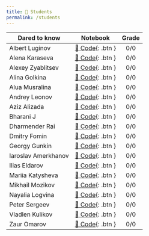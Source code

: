 ```yaml
---
title: 🧠 Students
permalink: /students
---
```


| Dared to know     | Notebook | Grade |
|----------------------|:------------------:|:---:|
| Albert Luginov   | [🐍 Code](https://colab.research.google.com/drive/1IRe5LgKz4yFiz0zLTzu0gU6M86a7Vgb1?usp=sharing){: .btn } | 0/0 |
| Alena Karaseva   | [🐍 Code](https://colab.research.google.com/drive/1RrzIStQ2bmFHP4E3nBxqoMD3ANpLRmQv?usp=sharing){: .btn } | 0/0 |
| Alexey Zyablitsev  | [🐍 Code](https://colab.research.google.com/drive/1fAarUwxlkXHwx8WplmMzf2JHAjjFOc_K?usp=sharing){: .btn } | 0/0 |
| Alina Golkina   | [🐍 Code](https://colab.research.google.com/drive/1hHjK-XzjtJ_DzPy0KN9aOMliSAz1y2ts?usp=sharing){: .btn } | 0/0 |
| Alua Musralina   | [🐍 Code](https://colab.research.google.com/drive/1dPw1jyOF3Cap7RGh4jNvQQg8G84DdT6y?usp=sharing){: .btn } | 0/0 |
| Andrey Leonov   | [🐍 Code](https://colab.research.google.com/drive/1db3i5vXyajO6xaoKok-uBoi8sdY4qa3N?usp=sharing){: .btn } | 0/0 |
| Aziz Alizada   | [🐍 Code](https://colab.research.google.com/drive/1XN_tSARSaWvkE_azcOCZllpMISP0ZMb8?usp=sharing){: .btn } | 0/0 |
| Bharani J   | [🐍 Code](https://colab.research.google.com/drive/13go1N93c2n1DElInETq2pTLLOdAQmHSK?usp=sharing){: .btn } | 0/0 |
| Dharmender Rai   | [🐍 Code](https://colab.research.google.com/drive/15C9S3TVza2GLefHdGFFmfiCPg4SLUzbh?usp=sharing){: .btn } | 0/0 |
| Dmitry Fomin   | [🐍 Code](https://colab.research.google.com/drive/1jUjffQJ2Bz4wMBQjAxGvVfo1rrujS9-a?usp=sharing){: .btn } | 0/0 |
| Georgy Gunkin   | [🐍 Code](https://colab.research.google.com/drive/1Yb7_KAuAhrQpjsnjUOCM_XRhTP9vEKqw?usp=sharing){: .btn } | 0/0 |
| Iaroslav Amerkhanov   | [🐍 Code](https://colab.research.google.com/drive/1uqNtA8W40_9Q5memAlEJj-1c1wRzc-nb?usp=sharing){: .btn } | 0/0 |
| Ilias Eldarov   | [🐍 Code](https://colab.research.google.com/drive/1Ete9pXXv5mGP5dxTl1oC-wguPnD0iNfv?usp=sharing){: .btn } | 0/0 |
| Mariia Katysheva   | [🐍 Code](https://colab.research.google.com/drive/1AbrAdaZ72TXsRFHKifjYM0BJ8pK6O2Gd?usp=sharing){: .btn } | 0/0 |
| Mikhail Mozikov   | [🐍 Code](https://colab.research.google.com/drive/1WU5B-TrB2OqPu8ZDtoks_vX-LBFK1x71?usp=sharing){: .btn } | 0/0 |
| Nayalia Logvina   | [🐍 Code](https://colab.research.google.com/drive/1ApZiWDsjiMV2OC4x_RdNVLTmOGI0tJfT?usp=sharing){: .btn } | 0/0 |
| Peter Sergeev   | [🐍 Code](https://colab.research.google.com/drive/1qMBvrpSElY3FRRCv_ECSmMZKIXyWqP3W?usp=sharing){: .btn } | 0/0 |
| Vladlen Kulikov   | [🐍 Code](https://colab.research.google.com/drive/14B3l1d7JLnimQh99bJsIbhJEAR_etlcL?usp=sharing){: .btn } | 0/0 |
| Zaur Omarov   | [🐍 Code](https://colab.research.google.com/drive/13rbSbz26aDt743RrRdluqZ6d4Jc8Dmpm?usp=sharing){: .btn } | 0/0 |
